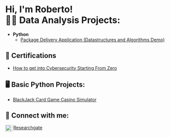<h1>Hi, I'm Roberto! <br/><a 

<h2>👨‍💻 Data Analysis Projects:</h2>

- <b>Python</b>
  - [Package Delivery Application (Datastructures and Algorithms Demo)](https://github.com/joshmadakor1/Package-Delivery-Pathfinding-Algorithm)

<h2>📄 Certifications </h2>

- [How to get into Cybersecurity Starting From Zero](https://www.youtube.com/watch?v=a83ASGn_V_s)

<h2>🖥️ Basic Python Projects:</h2>

- [BlackJack Card Game Casino Simulator](https://github.com/RobertoFerroFey/BlackJack)

<h2> 🤳 Connect with me:</h2>

[<img align="left" alt="JoshMadakor | LinkedIn" width="22px" src="https://cdn.jsdelivr.net/npm/simple-icons@v3/icons/linkedin.svg" />][linkedin]

[linkedin]: [https://www.linkedin.com/in/roberto-ferro-2451881a6/](https://www.linkedin.com/in/roberto-ferro-2451881a6/)
[Researchgate]([https://www.linkedin.com/in/roberto-ferro-2451881a6/](https://www.researchgate.net/profile/Roberto_Ferro5))
<!--
**joshmadakor1/joshmadakor1** is a ✨ _special_ ✨ repository because its `README.md` (this file) appears on your GitHub profile.

Here are some ideas to get you started:

- 🔭 I’m currently working on ...
- 🌱 I’m currently learning ...
- 👯 I’m looking to collaborate on ...
- 🤔 I’m looking for help with ...
- 💬 Ask me about ...
- 📫 How to reach me: ...
- 😄 Pronouns: ...
- ⚡ Fun fact: ...
-->
